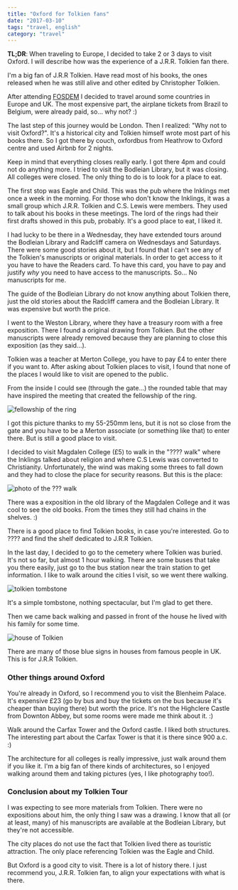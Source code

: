 ```yaml
---
title: "Oxford for Tolkien fans"
date: "2017-03-10"
tags: "travel, english"
category: "travel"
---
```


**TL;DR**: When traveling to Europe, I decided to take 2 or 3 days to visit
Oxford. I will describe how was the experience of a J.R.R. Tolkien fan there.

I'm a big fan of J.R.R Tolkien. Have read most of his books, the ones released
when he was still alive and other edited by Christopher Tolkien.

After attending [FOSDEM](http://fosdem.org) I decided to travel around some
countries in Europe and UK. The most expensive part, the airplane tickets from
Brazil to Belgium, were already paid, so... why not? :)

The last step of this journey would be London. Then I realized: "Why not to
visit Oxford?". It's a historical city and Tolkien himself wrote most part of
his books there. So I got there by couch, oxfordbus from Heathrow to Oxford
centre and used Airbnb for 2 nights.

Keep in mind that everything closes really early. I got there 4pm and could not
do anything more. I tried to visit the Bodleian Library, but it was closing. All
colleges were closed. The only thing to do is to look for a place to eat.

The first stop was Eagle and Child. This was the pub where the Inklings met once
a week in the morning. For those who don't know the Inklings, it was a small
group which J.R.R. Tolkien and C.S. Lewis were members. They used to talk about
his books in these meetings. The lord of the rings had their first drafts showed
in this pub, probably. It's a good place to eat, I liked it.

I had lucky to be there in a Wednesday, they have extended tours around the
Bodleian Library and Radcliff camera on Wednesdays and Saturdays. There were
some good stories about it, but I found that I can't see any of the Tolkien's
manuscripts or original materials. In order to get access to it you have to have
the Readers card. To have this card, you have to pay and justify *why* you need
to have access to the manuscripts. So... No manuscripts for me.

The guide of the Bodleian Library do not know anything about Tolkien there, just
the old stories about the Radcliff camera and the Bodleian Library. It was
expensive but worth the price.

I went to the Weston Library, where they have a treasury room with a free
exposition. There I found a original drawing from Tolkien. But the other
manuscripts were already removed because they are planning to close this
exposition (as they said...).

Tolkien was a teacher at Merton College, you have to pay £4 to enter there if
you want to. After asking about Tolkien places to visit, I found that none of
the places I would like to visit are opened to the public.

From the inside I could see (through the gate...) the rounded table that may
have inspired the meeting that created the fellowship of the ring.

![fellowship of the ring]()

I got this picture thanks to my 55-250mm lens, but it is not so close from the
gate and you have to be a Merton associate (or something like that) to enter
there. But is still a good place to visit.

I decided to visit Magdalen College (£5) to walk in the "???? walk" where the
Inklings talked about religion and where C.S Lewis was converted to
Christianity. Unfortunately, the wind was making some threes to fall down and
they had to close the place for security reasons. But this is the place:

![photo of the ??? walk]()

There was a exposition in the old library of the Magdalen College and it was
cool to see the old books. From the times they still had chains in the shelves. :)

There is a good place to find Tolkien books, in case you're interested. Go to
???? and find the shelf dedicated to J.R.R Tolkien.

In the last day, I decided to go to the cemetery where Tolkien was buried. It's
not so far, but almost 1 hour walking. There are some buses that take you there
easily, just go to the bus station near the train station to get information. I
like to walk around the cities I visit, so we went there walking.

![tolkien tombstone]()

It's a simple tombstone, nothing spectacular, but I'm glad to get there.

Then we came back walking and passed in front of the house he lived with his
family for some time.

![house of Tolkien]()

There are many of those blue signs in houses from famous people in UK. This is
for J.R.R Tolkien.

### Other things around Oxford

You're already in Oxford, so I recommend you to visit the Blenheim Palace. It's
expensive £23 (go by bus and buy the tickets on the bus because it's cheaper
than buying there) but worth the price. It's not the Highclere Castle from
Downton Abbey, but some rooms were made me think about it. :)

Walk around the Carfax Tower and the Oxford castle. I liked both structures. The
interesting part about the Carfax Tower is that it is there since 900 a.c. :)

The architecture for all colleges is really impressive, just walk around them if
you like it. I'm a big fan of there kinds of architectures, so I enjoyed walking
around them and taking pictures (yes, I like photography too!).

### Conclusion about my Tolkien Tour

I was expecting to see more materials from Tolkien. There were no expositions
about him, the only thing I saw was a drawing. I know that all (or at least,
many) of his manuscripts are available at the Bodleian Library, but they're not
accessible.

The city places do not use the fact that Tolkien lived there as touristic
attraction. The only place referencing Tolkien was the Eagle and Child.

But Oxford is a good city to visit. There is a lot of history there. I just
recommend you, J.R.R. Tolkien fan, to align your expectations with what is
there.
